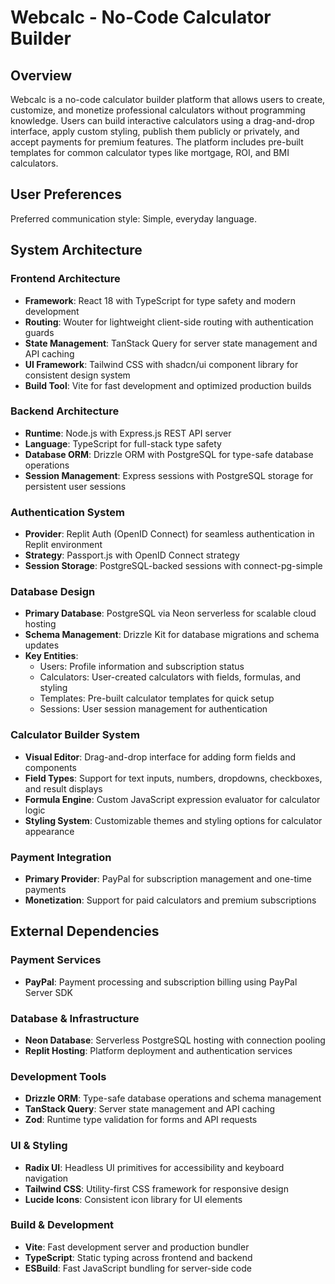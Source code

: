 # Webcalc - No-Code Calculator Builder

## Overview

Webcalc is a no-code calculator builder platform that allows users to create, customize, and monetize professional calculators without programming knowledge. Users can build interactive calculators using a drag-and-drop interface, apply custom styling, publish them publicly or privately, and accept payments for premium features. The platform includes pre-built templates for common calculator types like mortgage, ROI, and BMI calculators.

## User Preferences

Preferred communication style: Simple, everyday language.

## System Architecture

### Frontend Architecture
- **Framework**: React 18 with TypeScript for type safety and modern development
- **Routing**: Wouter for lightweight client-side routing with authentication guards
- **State Management**: TanStack Query for server state management and API caching
- **UI Framework**: Tailwind CSS with shadcn/ui component library for consistent design system
- **Build Tool**: Vite for fast development and optimized production builds

### Backend Architecture
- **Runtime**: Node.js with Express.js REST API server
- **Language**: TypeScript for full-stack type safety
- **Database ORM**: Drizzle ORM with PostgreSQL for type-safe database operations
- **Session Management**: Express sessions with PostgreSQL storage for persistent user sessions

### Authentication System
- **Provider**: Replit Auth (OpenID Connect) for seamless authentication in Replit environment
- **Strategy**: Passport.js with OpenID Connect strategy
- **Session Storage**: PostgreSQL-backed sessions with connect-pg-simple

### Database Design
- **Primary Database**: PostgreSQL via Neon serverless for scalable cloud hosting
- **Schema Management**: Drizzle Kit for database migrations and schema updates
- **Key Entities**:
  - Users: Profile information and subscription status
  - Calculators: User-created calculators with fields, formulas, and styling
  - Templates: Pre-built calculator templates for quick setup
  - Sessions: User session management for authentication

### Calculator Builder System
- **Visual Editor**: Drag-and-drop interface for adding form fields and components
- **Field Types**: Support for text inputs, numbers, dropdowns, checkboxes, and result displays
- **Formula Engine**: Custom JavaScript expression evaluator for calculator logic
- **Styling System**: Customizable themes and styling options for calculator appearance

### Payment Integration
- **Primary Provider**: PayPal for subscription management and one-time payments
- **Monetization**: Support for paid calculators and premium subscriptions

## External Dependencies

### Payment Services
- **PayPal**: Payment processing and subscription billing using PayPal Server SDK

### Database & Infrastructure
- **Neon Database**: Serverless PostgreSQL hosting with connection pooling
- **Replit Hosting**: Platform deployment and authentication services

### Development Tools
- **Drizzle ORM**: Type-safe database operations and schema management
- **TanStack Query**: Server state management and API caching
- **Zod**: Runtime type validation for forms and API requests

### UI & Styling
- **Radix UI**: Headless UI primitives for accessibility and keyboard navigation
- **Tailwind CSS**: Utility-first CSS framework for responsive design
- **Lucide Icons**: Consistent icon library for UI elements

### Build & Development
- **Vite**: Fast development server and production bundler
- **TypeScript**: Static typing across frontend and backend
- **ESBuild**: Fast JavaScript bundling for server-side code